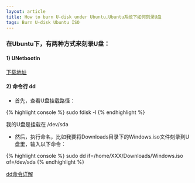 ```yaml
---
layout: article
title: How to burn U-disk under Ubuntu,Ubuntu系统下如何刻录U盘
tags: Burn U-disk Ubuntu ISO
---
```


### 在Ubuntu下，有两种方式来刻录U盘：  

#### 1) UNetbootin  

[下载地址](https://unetbootin.github.io/)

#### 2) 命令行 dd  

- 首先，查看U盘挂载路径： 

{% highlight console %}
sudo fdisk -l
{% endhighlight %}

我的U盘是挂载在 /dev/sda   

- 然后，执行命名，比如我要将Downloads目录下的Windows.iso文件刻录到U盘里，输入以下命令：

{% highlight console %}
 sudo dd if=/home/XXX/Downloads/Windows.iso of=/dev/sda
{% endhighlight %}

[dd命令详解](https://blog.csdn.net/qq_15505637/article/details/77053513)
